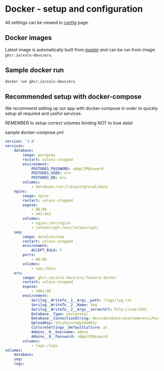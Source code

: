 ﻿# Docker - setup and configuration

All settings can be viewed in [config](/config) page.

## Docker images

Latest image is automatically built from [master](https://github.com/xxlo-devs/eru/tree/master) and can be run from image: `ghcr.io/xxlo-devs/eru`.

## Sample docker run

```sh
docker run ghcr.io/xxlo-devs/eru
```

## Recommended setup with docker-compose

We recommend setting up our app with docker-compose in order to quickly setup all required and useful services.

REMEMBER to setup correct volumes binding NOT to lose data!

sample docker-compose.yml

```yml
version: '3.8'
services: 
    database:
        image: postgres
        restart: unless-stopped
        environment: 
            POSTGRES_PASSWORD: s@mpl3P@ssword
            POSTGRES_USER: eru
            POSTGRES_DB: eru
        volumes: 
            - database:/var/lib/postgresql/data
    nginx:
        image: nginx
        restart: unless-stopped
        expose:
            - 80:80
            - 443:443
        volumes: 
            - nginx:/etc/nginx
            - letsencrypt:/etc/letsencrypt/
    seq:
        image: datalust/seq
        restart: unless-stopped
        environment: 
            ACCEPT_EULA: Y
        ports:
            - 80:80
        volumes: 
            - seq:/data
    eru:
        image: ghcr.io/xxlo-devs/eru:feature-docker
        restart: unless-stopped
        expose: 
            - 5001:80
        environment: 
            Serilog__WriteTo__1__Args__path: /logs/log.txt
            Serilog__WriteTo__2__Name: Seq
            Serilog__WriteTo__2__Args__serverUrl: http://seq:5341
            Database__Type: postgresql
            Database__ConnectionString: Host=database;Username=eru;Password=s@mpl3P@ssword;Database=eru
            UploadKey: V3ryS3cureUpl0adK3y
            CultureSettings__DefaultCulture: pl
            Admins__0__Username: admin
            Admins__0__Password: s@mpl3P@ssword
        volumes: 
            - logs:/logs
volumes: 
    database:
    seq:
    logs:
```